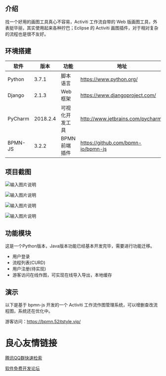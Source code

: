 ## 介绍 

找一个好用的画图工具真心不容易，Activiti 工作流自带的 Web 版画图工具，外表挺华丽，其实使用起来各种拧巴；Eclipse 的 Activiti 画图插件，对于相对复杂的流程也是很不友好。

## 环境搭建

| 软件 | 版本  | 功能|   地址|
| ---- | ----- |----- |----- |
|   Python   |  3.7.1 |  脚本语言   | https://www.python.org/  |
|   Django   | 2.1.3 |   Web框架|  https://www.djangoproject.com/ |
|   PyCharm| 2018.2.4 |  可视化开发工具| http://www.jetbrains.com/pycharm/  |
|   BPMN-JS| 3.2.2 |  BPMN前端插件| https://github.com/bpmn-io/bpmn-js |

## 项目截图

![输入图片说明](https://images.gitee.com/uploads/images/2019/0323/121259_41f19adb_87650.png "1.png")

![输入图片说明](https://images.gitee.com/uploads/images/2019/0323/121304_7e6a4833_87650.png "2.png")

![输入图片说明](https://images.gitee.com/uploads/images/2019/0323/121313_37b67c95_87650.jpeg "3.jpg")

![输入图片说明](https://images.gitee.com/uploads/images/2019/0323/121320_203435ab_87650.png "4.png")


## 功能模块

这是一个Python版本，Java版本功能已经基本开发完毕，需要进行功能迁移。

- 用户登录
- 流程列表(CURD)
- 用户注册(待实现)
- 游客访问在线作图，可实现在线导入导出，本地缓存

## 演示

以下是基于 bpmn-js 开发的一个 Activiti 工作流作图管理系统，可以增删查改流程图，系统还在优化中。

游客访问：https://bpmn.52itstyle.vip/

 # 良心友情链接

[腾讯QQ群快速检索](http://u.720life.cn/s/8cf73f7c)

[软件免费开发论坛](http://u.720life.cn/s/bbb01dc0)